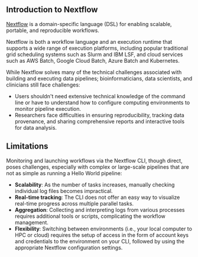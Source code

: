 ## Introduction to Nextflow

[Nextflow](https://www.nextflow.io/) is a domain-specific language (DSL) for enabling scalable, portable, and reproducible workflows.

Nextflow is both a workflow language and an execution runtime that supports a wide range of execution platforms, including popular traditional grid scheduling systems such as Slurm and IBM LSF, and cloud services such as AWS Batch, Google Cloud Batch, Azure Batch and Kubernetes.

While Nextflow solves many of the technical challenges associated with building and executing data pipelines; bioinformaticians, data scientists, and clinicians still face challenges:

- Users shouldn't need extensive technical knowledge of the command line or have to understand how to configure computing environments to monitor pipeline execution.
- Researchers face difficulties in ensuring reproducibility, tracking data provenance, and sharing comprehensive reports and interactive tools for data analysis.

## Limitations

Monitoring and launching workflows via the Nextflow CLI, though direct, poses challenges, especially with complex or large-scale pipelines that are not as simple as running a Hello World pipeline:

- **Scalability**: As the number of tasks increases, manually checking individual log files becomes impractical.
- **Real-time tracking**: The CLI does not offer an easy way to visualize real-time progress across multiple parallel tasks.
- **Aggregation**: Collecting and interpreting logs from various processes requires additional tools or scripts, complicating the workflow management.
- **Flexibility**: Switching between environments (i.e., your local computer to HPC or cloud) requires the setup of access in the form of account keys and credentials to the environment on your CLI, followed by using the appropriate Nextflow configuration settings.
